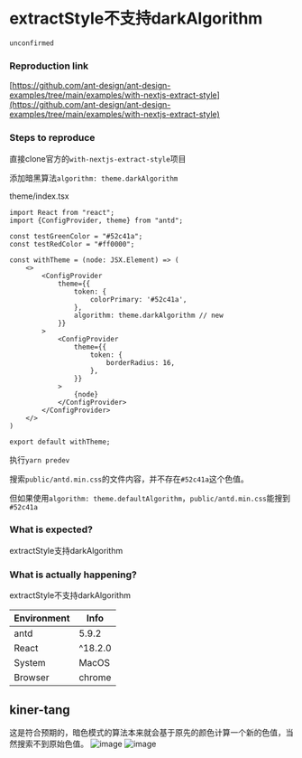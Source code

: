 # extractStyle不支持darkAlgorithm

`unconfirmed`

### Reproduction link

[https://github.com/ant-design/ant-design-examples/tree/main/examples/with-nextjs-extract-style](https://github.com/ant-design/ant-design-examples/tree/main/examples/with-nextjs-extract-style)

### Steps to reproduce

直接clone官方的`with-nextjs-extract-style`项目

添加暗黑算法`algorithm: theme.darkAlgorithm`

theme/index.tsx

```
import React from "react";
import {ConfigProvider, theme} from "antd";

const testGreenColor = "#52c41a";
const testRedColor = "#ff0000";

const withTheme = (node: JSX.Element) => (
    <>
        <ConfigProvider
            theme={{
                token: {
                    colorPrimary: '#52c41a',
                },
                algorithm: theme.darkAlgorithm // new
            }}
        >
            <ConfigProvider
                theme={{
                    token: {
                        borderRadius: 16,
                    },
                }}
            >
                {node}
            </ConfigProvider>
        </ConfigProvider>
    </>
)

export default withTheme;
```

执行`yarn predev`

搜索`public/antd.min.css`的文件内容，并不存在`#52c41a`这个色值。

但如果使用`algorithm: theme.defaultAlgorithm`，`public/antd.min.css`能搜到`#52c41a`

### What is expected?

extractStyle支持darkAlgorithm

### What is actually happening?

extractStyle不支持darkAlgorithm

| Environment | Info    |
| ----------- | ------- |
| antd        | 5.9.2   |
| React       | ^18.2.0 |
| System      | MacOS   |
| Browser     | chrome  |

<!-- generated by ant-design-issue-helper. DO NOT REMOVE -->

## kiner-tang

这是符合预期的，暗色模式的算法本来就会基于原先的颜色计算一个新的色值，当然搜索不到原始色值。
![image](https://github.com/ant-design/ant-design/assets/10286961/6f066820-b904-450b-a669-fb3df92f63a8)
![image](https://github.com/ant-design/ant-design/assets/10286961/2121cfcb-f165-4163-9d22-62b934f2ad29)

